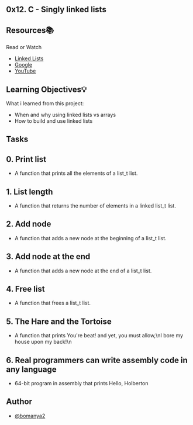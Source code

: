 ## 0x12. C - Singly linked lists


## Resources📚
   Read or Watch

 - [Linked Lists](https://alx-intranet.hbtn.io/rltoken/joxg32-tt4lUh8Afgst8tA)
 - [Google](https://alx-intranet.hbtn.io/rltoken/USaZbNdfcuIFII-K2YPsKQ)
 - [YouTube](https://alx-intranet.hbtn.io/rltoken/epKUCIcoA6XaN1T3Vtr_9w)


## Learning Objectives💡

What i learned from this project:

- When and why using linked lists vs arrays
- How to build and use linked lists


## Tasks

## 0. Print list
- A function that prints all the elements of a list_t list.
## 1. List length
- A function that returns the number of elements in a linked list_t list.
## 2. Add node
- A function that adds a new node at the beginning of a list_t list.
## 3. Add node at the end
- A function that adds a new node at the end of a list_t list.
## 4. Free list
- A function that frees a list_t list.
## 5. The Hare and the Tortoise
- A function that prints You're beat! and yet, you must allow,\nI bore my house upon my back!\n
## 6. Real programmers can write assembly code in any language
-  64-bit program in assembly that prints Hello, Holberton


## Author
- [@bomanya2](https://www.github.com/bomanya2)
